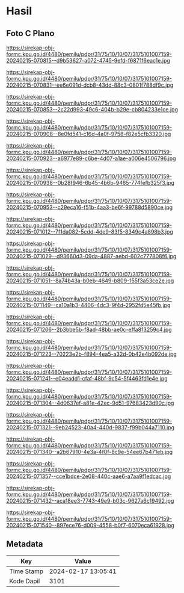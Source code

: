 # Hasil

## Foto C Plano

https://sirekap-obj-formc.kpu.go.id/4480/pemilu/pdpr/31/75/10/10/07/3175101007159-20240215-070815--d9b53627-a072-4745-9efd-f6871f6eac1e.jpg

https://sirekap-obj-formc.kpu.go.id/4480/pemilu/pdpr/31/75/10/10/07/3175101007159-20240215-070831--ee6e091d-dcb8-43dd-88c3-0801f788df9c.jpg

https://sirekap-obj-formc.kpu.go.id/4480/pemilu/pdpr/31/75/10/10/07/3175101007159-20240215-070853--2c22d993-49c6-404b-b29e-cb804233e1ce.jpg

https://sirekap-obj-formc.kpu.go.id/4480/pemilu/pdpr/31/75/10/10/07/3175101007159-20240215-070908--8e0fd541-c16d-4a0f-9758-f82e5cfb3320.jpg

https://sirekap-obj-formc.kpu.go.id/4480/pemilu/pdpr/31/75/10/10/07/3175101007159-20240215-070923--a6977e89-c6be-4d07-a1ae-a006e4506796.jpg

https://sirekap-obj-formc.kpu.go.id/4480/pemilu/pdpr/31/75/10/10/07/3175101007159-20240215-070938--0b28f946-6b45-4b6b-9465-774fefb325f3.jpg

https://sirekap-obj-formc.kpu.go.id/4480/pemilu/pdpr/31/75/10/10/07/3175101007159-20240215-070953--c29eca16-f51b-4aa3-be6f-99788d5890ce.jpg

https://sirekap-obj-formc.kpu.go.id/4480/pemilu/pdpr/31/75/10/10/07/3175101007159-20240215-071012--7f1da082-5cdd-4de9-83f5-8349c4a898b3.jpg

https://sirekap-obj-formc.kpu.go.id/4480/pemilu/pdpr/31/75/10/10/07/3175101007159-20240215-071029--d93660d3-09da-4887-aebd-602c777808f6.jpg

https://sirekap-obj-formc.kpu.go.id/4480/pemilu/pdpr/31/75/10/10/07/3175101007159-20240215-071051--8a74b43a-b0eb-4649-b809-155f3a53ce2e.jpg

https://sirekap-obj-formc.kpu.go.id/4480/pemilu/pdpr/31/75/10/10/07/3175101007159-20240215-071149--ca10a1b3-4406-4dc3-9f4d-2952fd5e45fb.jpg

https://sirekap-obj-formc.kpu.go.id/4480/pemilu/pdpr/31/75/10/10/07/3175101007159-20240215-071206--2b3bbe5b-f8ad-48bb-ae0c-effa813259c4.jpg

https://sirekap-obj-formc.kpu.go.id/4480/pemilu/pdpr/31/75/10/10/07/3175101007159-20240215-071223--70223e2b-f894-4ea5-a32d-0b42e4b092de.jpg

https://sirekap-obj-formc.kpu.go.id/4480/pemilu/pdpr/31/75/10/10/07/3175101007159-20240215-071241--e04eadd1-cfaf-48bf-9c54-5f4463fd1e4e.jpg

https://sirekap-obj-formc.kpu.go.id/4480/pemilu/pdpr/31/75/10/10/07/3175101007159-20240215-071304--4d0637ef-a81e-42ec-9d51-97683423d90c.jpg

https://sirekap-obj-formc.kpu.go.id/4480/pemilu/pdpr/31/75/10/10/07/3175101007159-20240215-071321--9eb24523-40a4-440d-9837-f99b044a7110.jpg

https://sirekap-obj-formc.kpu.go.id/4480/pemilu/pdpr/31/75/10/10/07/3175101007159-20240215-071340--a2b67910-4e3a-4f0f-8c9e-54ee67b471eb.jpg

https://sirekap-obj-formc.kpu.go.id/4480/pemilu/pdpr/31/75/10/10/07/3175101007159-20240215-071357--cce1bdce-2e08-440c-aae6-a7aa9f1edcac.jpg

https://sirekap-obj-formc.kpu.go.id/4480/pemilu/pdpr/31/75/10/10/07/3175101007159-20240215-071432--aca18ee3-7743-49e9-b03c-9627a6c19492.jpg

https://sirekap-obj-formc.kpu.go.id/4480/pemilu/pdpr/31/75/10/10/07/3175101007159-20240215-071540--897ece76-d009-4558-b0f7-6070eca61928.jpg


## Metadata

| Key        | Value               |
| ---------- | ------------------- |
| Time Stamp | 2024-02-17 13:05:41 |
| Kode Dapil | 3101                |



